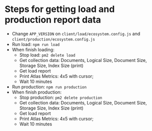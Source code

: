 # Steps for getting load and production report data

- Change `APP_VERSION` on `client/load/ecosystem.config.js` and `client/production/ecosystem.config.js`
- Run load: `npm run load`
- When finish loading:
  - Stop load: `pm2 delete load`
  - Get collection data: Documents, Logical Size, Document Size, Storage Size, Index Size (print)
  - Get load report
  - Print Atlas Metrics: 4x5 with cursor;
  - Wait 10 minutes
- Run production: `npm run production`
- When finish production:
  - Stop production: `pm2 delete production`
  - Get collection data: Documents, Logical Size, Document Size, Storage Size, Index Size (print)
  - Get load report
  - Print Atlas Metrics: 4x5 with cursor;
  - Wait 10 minutes
